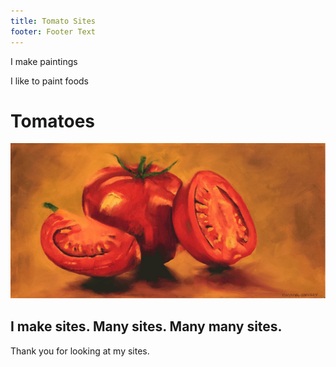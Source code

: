 ```yaml
---
title: Tomato Sites
footer: Footer Text
---
```

<p>I make paintings</p>
<div>I like to paint foods</div>
<h1>Tomatoes</h1>
<img src="tomatoes.png">
<h2>I make sites. Many sites. Many many sites.</h2>
<p>Thank you for looking at my sites.</p>
